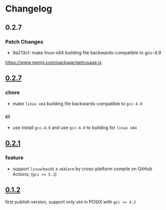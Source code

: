 # Changelog

## 0.2.7

### Patch Changes

- 9a213cf: make linux-x64 building file backwards-compatible to gcc-4.9

https://www.npmjs.com/package/getrusage.js

## [0.2.7](https://github.com/zthxxx/getrusage.js/compare/v0.2.1...v0.2.7)

### chore

- make `linux x64` building file backwards-compatible to `gcc-4.9`

### ci

- use install `gcc-4.9` and use `gcc-4.9` to building for `linux x64`

## [0.2.1](https://github.com/zthxxx/getrusage.js/compare/v0.1.2...v0.2.1)

### feature

- support `linux`/`macOS` x `x64`/`arm` by cross-platform compile on GitHub Actions; (`gcc >= 5.1`)

## [0.1.2](https://github.com/zthxxx/getrusage.js/tree/v0.1.2)

first publish version, support only `x64` in POSIX with `gcc >= 4.2`
